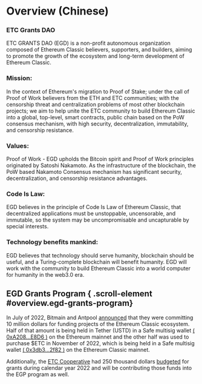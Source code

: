# Overview (Chinese)

### ETC Grants DAO

ETC GRANTS DAO (EGD) is a non-profit autonomous organization composed of Ethereum Classic believers, supporters, and builders, aiming to promote the growth of the ecosystem and long-term development of Ethereum Classic.

### Mission:

In the context of Ethereum's migration to Proof of Stake; under the call of Proof of Work believers from the ETH and ETC communities; with the censorship threat and centralization problems of most other blockchain projects; we aim to help unite the ETC community to build Ethereum Classic into a global, top-level, smart contracts, public chain based on the PoW consensus mechanism, with high security, decentralization, immutability, and censorship resistance.

### Values:

Proof of Work - EGD upholds the Bitcoin spirit and Proof of Work principles originated by Satoshi Nakamoto. As the infrastructure of the blockchain, the PoW based Nakamoto Consensus mechanism has significant security, decentralization, and censorship resistance advantages.

### Code Is Law:

EGD believes in the principle of Code Is Law of Ethereum Classic, that decentralized applications must be unstoppable, uncensorable, and immutable, so the system may be uncompromisable and uncapturable by special interests.

### Technology benefits mankind:

EGD believes that technology should serve humanity, blockchain should be useful, and a Turing-complete blockchain will benefit humanity. EGD will work with the community to build Ethereum Classic into a world computer for humanity in the web3.0 era.

## EGD Grants Program { .scroll-element #overview.egd-grants-program}

In July of 2022, Bitmain and Antpool [announced](https://www.coindesk.com/business/2022/07/26/antpool-supports-ethereum-classic-ecosystem-with-10m-investment/) that they were committing 10 million dollars for funding projects of the Ethereum Classic ecosystem. Half of that amount is being held in Tether (USTD) in a Safe multisig wallet [( 0xA208...E8D6 )](https://app.safe.global/eth:0xA208013A926718B43A6609e29691783833dcE8D6/balances) on the Ethereum mainnet and the other half was used to purchase $ETC in November of 2022, which is being held in a Safe multisig wallet [( 0x3db3...2f82 )](https://multisig.etccooperative.org/app/ETC:0x3db3D728B8783656b83c3cB8eDc1481eC3c62f82/balances) on the Ethereum Classic mainnet.

Additionally, the [ETC Cooperative](https://etccooperative.org/) had 250 thousand dollars [budgeted](https://etccooperative.org/posts/2022-04-12-2021-retrospective-2022-budget-roadmap) for grants during calendar year 2022 and will be contributing those funds into the EGP program as well.
